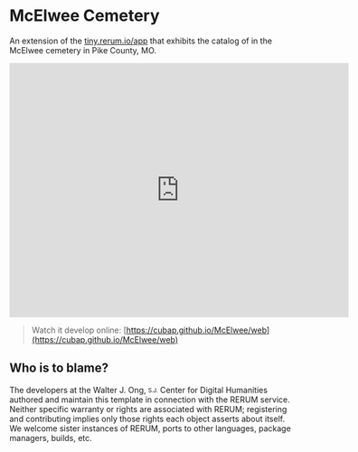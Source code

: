 # McElwee Cemetery
An extension of the [tiny.rerum.io/app](http://tiny.rerum.io/app) that exhibits the catalog of in the McElwee cemetery in Pike County, MO.
<iframe src="https://www.google.com/maps/embed?pb=!1m18!1m12!1m3!1d3082.741355124313!2d-91.1464455346345!3d39.40735722949519!2m3!1f0!2f0!3f0!3m2!1i1024!2i768!4f13.1!3m3!1m2!1s0x87de7950174de97b%3A0xeb72f104bf097098!2sMcElwee+Cemetery%2C+Louisiana%2C+MO+63353!5e0!3m2!1sen!2sus!4v1533747654339" width="600" height="450" frameborder="0" style="border:0" allowfullscreen></iframe>

> Watch it develop online: [https://cubap.github.io/McElwee/web](https://cubap.github.io/McElwee/web)

## Who is to blame?
The developers at the Walter J. Ong, <sub><sup>S.J.</sup></sub> Center for Digital Humanities authored and maintain this template
in connection with the RERUM service.
Neither specific warranty or rights are associated with RERUM; registering and contributing implies only those rights 
each object asserts about itself. We welcome sister instances of RERUM, ports to other languages, package managers, builds, etc.
